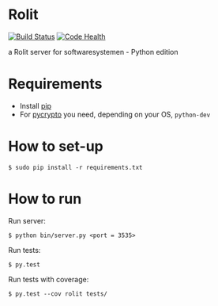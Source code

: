 Rolit
=====

[![Build Status](https://travis-ci.org/tcoenraad/rolit.png?branch=master)](https://travis-ci.org/tcoenraad/rolit)
[![Code Health](https://landscape.io/github/tcoenraad/rolit/master/landscape.png)](https://landscape.io/github/tcoenraad/rolit/master)

a Rolit server for softwaresystemen - Python edition

Requirements
============
- Install [pip](http://www.pip-installer.org/en/latest/installing.html)
- For [pycrypto](https://pypi.python.org/pypi/pycrypto) you need, depending on your OS, `python-dev`

How to set-up
=============

    $ sudo pip install -r requirements.txt

How to run
==========

Run server:

    $ python bin/server.py <port = 3535>
    
Run tests:

    $ py.test

Run tests with coverage:

    $ py.test --cov rolit tests/ 
